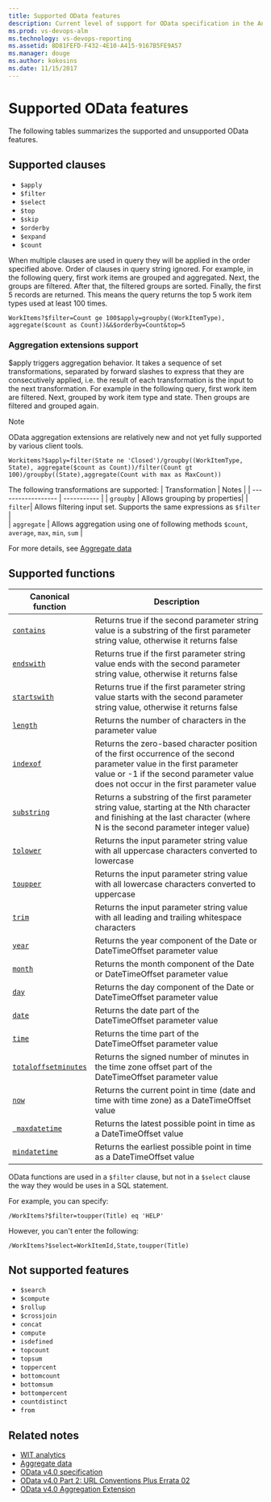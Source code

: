 ```yaml
---
title: Supported OData features   
description: Current level of support for OData specification in the Analytics Service
ms.prod: vs-devops-alm
ms.technology: vs-devops-reporting
ms.assetid: 8D81FEFD-F432-4E10-A415-9167B5FE9A57 
ms.manager: douge
ms.author: kokosins
ms.date: 11/15/2017
---
```



# Supported OData features  

The following tables summarizes the supported and unsupported OData features.  

## Supported clauses

- ```$apply``` 
- ```$filter```
- ```$select``` 
- ```$top```  
- ```$skip```  
- ```$orderby```  
- ```$expand```  
- ```$count``` 

When multiple clauses are used in query they will be applied in the order specified above. Order of clauses in query string ignored. For example, in the following query, first work items are grouped and aggregated. Next, the groups are filtered. After that, the filtered groups are sorted. Finally, the first 5 records are returned. This means the query returns the top 5 work item types used at least 100 times.
``` 
WorkItems?$filter=Count ge 100$apply=groupby((WorkItemType), aggregate($count as Count))&&$orderby=Count&top=5
```
### Aggregation extensions support
$apply triggers aggregation behavior. It takes a sequence of set transformations, separated by forward slashes to express that they are consecutively applied, i.e. the result of each transformation is the input to the next transformation. For example in the following query, first work item are filtered. Next, grouped by work item type and state. Then groups are filtered and grouped again.

> [!NOTE]  
> OData aggregation extensions are relatively new and not yet fully supported by various client tools. 

``` 
Workitems?$apply=filter(State ne 'Closed')/groupby((WorkItemType, State), aggregate($count as Count))/filter(Count gt 100)/groupby((State),aggregate(Count with max as MaxCount))  
``` 

The following transformations are supported:
| Transformation | Notes |
| ------------------ | ----------- |
| ```groupby```  | Allows grouping by properties|
| ```filter```| Allows filtering input set. Supports the same expressions as ```$filter``` |  
| ```aggregate```  | Allows aggregation using one of following methods   ```$count```, ```average```, ```max```,  ```min```, ```sum```  |

For more details, see [Aggregate data](aggregated-data-analytics.md)

<a id="supported-functions"></a> 
## Supported functions
| Canonical function | Description |
| ------------------ | ----------- |  
| [```contains```](http://docs.oasis-open.org/odata/odata/v4.0/errata03/os/complete/part2-url-conventions/odata-v4.0-errata03-os-part2-url-conventions-complete.html#_Toc444868695) |  Returns true if the second parameter string value is a substring of the first parameter string value, otherwise it returns false  |  
| [```endswith```](http://docs.oasis-open.org/odata/odata/v4.0/errata03/os/complete/part2-url-conventions/odata-v4.0-errata03-os-part2-url-conventions-complete.html#_Toc371341774) | Returns true if the first parameter string value ends with the second parameter string value, otherwise it returns false |  
| [```startswith```](http://docs.oasis-open.org/odata/odata/v4.0/errata03/os/complete/part2-url-conventions/odata-v4.0-errata03-os-part2-url-conventions-complete.html#_Toc444868699) |  Returns true if the first parameter string value starts with the second parameter string value, otherwise it returns false |  
| [```length```](http://docs.oasis-open.org/odata/odata/v4.0/errata03/os/complete/part2-url-conventions/odata-v4.0-errata03-os-part2-url-conventions-complete.html#_Toc444868698) | Returns the number of characters in the parameter value |  
| [```indexof```](http://docs.oasis-open.org/odata/odata/v4.0/errata03/os/complete/part2-url-conventions/odata-v4.0-errata03-os-part2-url-conventions-complete.html#_Toc371341774) | Returns the zero-based character position of the first occurrence of the second parameter value in the first parameter value or -1 if the second parameter value does not occur in the first parameter value|  
| [```substring```](http://docs.oasis-open.org/odata/odata/v4.0/errata03/os/complete/part2-url-conventions/odata-v4.0-errata03-os-part2-url-conventions-complete.html#_Toc371341777) | Returns a substring of the first parameter string value, starting at the Nth character and finishing at the last character (where N is the second parameter integer value) |  
| [```tolower```](http://docs.oasis-open.org/odata/odata/v4.0/errata03/os/complete/part2-url-conventions/odata-v4.0-errata03-os-part2-url-conventions-complete.html#_Toc371341779) |  Returns the input parameter string value with all uppercase characters converted to lowercase  |  
| [```toupper```](http://docs.oasis-open.org/odata/odata/v4.0/errata03/os/complete/part2-url-conventions/odata-v4.0-errata03-os-part2-url-conventions-complete.html#_Toc371341780) |  Returns  the input parameter string value with all lowercase characters converted to uppercase |  
| [```trim```](http://docs.oasis-open.org/odata/odata/v4.0/errata03/os/complete/part2-url-conventions/odata-v4.0-errata03-os-part2-url-conventions-complete.html#_Toc371341781) |  Returns the input parameter string value with all leading and trailing whitespace characters |  
| [```year```](http://docs.oasis-open.org/odata/odata/v4.0/errata03/os/complete/part2-url-conventions/odata-v4.0-errata03-os-part2-url-conventions-complete.html#_Toc444868718) |  Returns the year component of the Date or DateTimeOffset parameter value |  
| [```month```](http://docs.oasis-open.org/odata/odata/v4.0/errata03/os/complete/part2-url-conventions/odata-v4.0-errata03-os-part2-url-conventions-complete.html#_Toc371341784) | Returns the month component of the Date or DateTimeOffset parameter value |  
| [```day```](http://docs.oasis-open.org/odata/odata/v4.0/errata03/os/complete/part2-url-conventions/odata-v4.0-errata03-os-part2-url-conventions-complete.html#_Toc444868706) |  Returns the day component of the Date or DateTimeOffset parameter value |  
| [```date```](http://docs.oasis-open.org/odata/odata/v4.0/errata03/os/complete/part2-url-conventions/odata-v4.0-errata03-os-part2-url-conventions-complete.html#_Toc371341790) | Returns the date part of the DateTimeOffset parameter value |  
| [```time```](http://docs.oasis-open.org/odata/odata/v4.0/errata03/os/complete/part2-url-conventions/odata-v4.0-errata03-os-part2-url-conventions-complete.html#_Toc444868715) |  Returns the time part of the DateTimeOffset parameter value |  
| [```totaloffsetminutes```](http://docs.oasis-open.org/odata/odata/v4.0/errata03/os/complete/part2-url-conventions/odata-v4.0-errata03-os-part2-url-conventions-complete.html#_Toc444868716) | Returns  the signed number of minutes in the time zone offset part of the DateTimeOffset parameter value |  
| [```now```](http://docs.oasis-open.org/odata/odata/v4.0/errata03/os/complete/part2-url-conventions/odata-v4.0-errata03-os-part2-url-conventions-complete.html#_Toc444868713) |  Returns the current point in time (date and time with time zone) as a DateTimeOffset value |  
| [``` maxdatetime```](http://docs.oasis-open.org/odata/odata/v4.0/errata03/os/complete/part2-url-conventions/odata-v4.0-errata03-os-part2-url-conventions-complete.html#_Toc444868709) | Returns the latest possible point in time as a DateTimeOffset value |  
| [```mindatetime```](http://docs.oasis-open.org/odata/odata/v4.0/errata03/os/complete/part2-url-conventions/odata-v4.0-errata03-os-part2-url-conventions-complete.html#_Toc371341795) |  Returns the earliest possible point in time as a DateTimeOffset value |  




OData functions are used in a ```$filter``` clause, but not in a ```$select``` clause the way they would be uses in a SQL statement.  

For example, you can specify:  

```
/WorkItems?$filter=toupper(Title) eq 'HELP' 
```
However, you can't enter the following: 
```
/WorkItems?$select=WorkItemId,State,toupper(Title)
```  

## Not supported features

- ```$search```  
- ```$compute```  
- ```$rollup```  
- ```$crossjoin```  
- ```concat```  
- ```compute```  
- ```isdefined```  
- ```topcount```  
- ```topsum```  
- ```toppercent```  
- ```bottomcount```  
- ```bottomsum```  
- ```bottompercent```  
- ```countdistinct```  
- ```from``` 

## Related notes  

- [WIT analytics](wit-analytics.md)  
- [Aggregate data](aggregated-data-analytics.md)
- [OData v4.0 specification](http://www.odata.org/documentation/)  
- [OData v4.0 Part 2: URL Conventions Plus Errata 02](http://docs.oasis-open.org/odata/odata/v4.0/errata02/os/complete/part2-url-conventions/odata-v4.0-errata02-os-part2-url-conventions-complete.html)
- [OData v4.0 Aggregation Extension](http://docs.oasis-open.org/odata/odata-data-aggregation-ext/v4.0/odata-data-aggregation-ext-v4.0.html)
